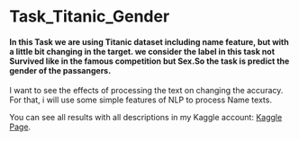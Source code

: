 # Task_Titanic_Gender
#### In this Task we are using Titanic dataset including name feature, but with a little bit changing in the target. we consider the label in this task not Survived like in the famous competition but Sex.So the task is predict the gender of the passangers.

I want to see the effects of processing the text on changing the accuracy. For that, i will use some simple features of NLP to process Name texts.


You can see all results with all descriptions in my Kaggle account: [Kaggle Page](https://www.kaggle.com/code/youssefalsoufi/titanic-gender-label).
